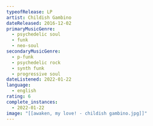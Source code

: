 ```yaml
---
typeofRelease: LP
artist: Childish Gambino
dateReleased: 2016-12-02
primaryMusicGenre:
  - psychedelic soul
  - funk
  - neo-soul
secondaryMusicGenre:
  - p-funk
  - psychedelic rock
  - synth funk
  - progressive soul
dateListened: 2022-01-22
language:
  - english
rating: 6
complete_instances:
  - 2022-01-22
image: "[[awaken, my love! - childish gambino.jpg]]"
---
```


